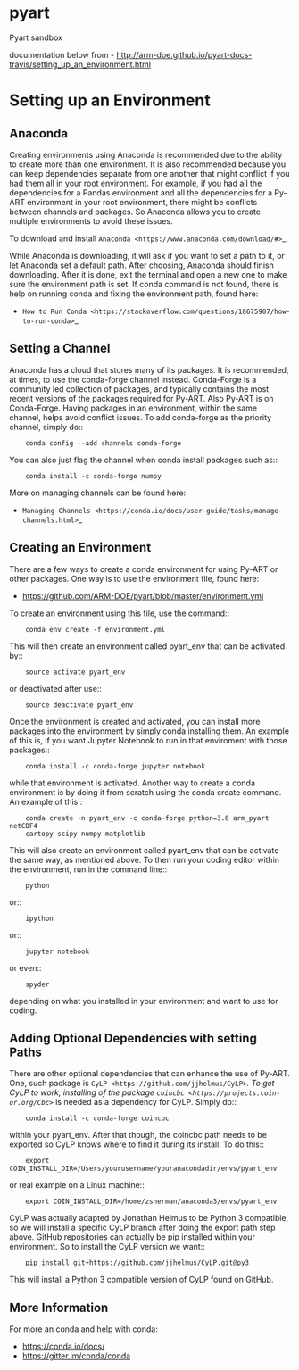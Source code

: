 # pyart
Pyart sandbox

documentation below from - http://arm-doe.github.io/pyart-docs-travis/setting_up_an_environment.html

Setting up an Environment
=========================


Anaconda
--------

Creating environments using Anaconda is recommended due to the ability to
create more than one environment. It is also recommended because you can
keep dependencies separate from one another that might conflict if you had
them all in your root environment. For example, if you had all the dependencies
for a Pandas environment and all the dependencies for a Py-ART environment in
your root environment, there might be conflicts between channels and packages.
So Anaconda allows you to create multiple environments to avoid these issues.

To download and install `Anaconda <https://www.anaconda.com/download/#>`_.

While Anaconda is downloading, it will ask if you want to set a path to it, or
let Anaconda set a default path. After choosing, Anaconda should finish
downloading. After it is done, exit the terminal and open a new one to make
sure the environment path is set. If conda command is not found, there is help
on running conda and fixing the environment path, found here:

* `How to Run Conda <https://stackoverflow.com/questions/18675907/how-to-run-conda>`_

Setting a Channel
-----------------

Anaconda has a cloud that stores many of its packages. It is recommended, at
times, to use the conda-forge channel instead. Conda-Forge is a community led
collection of packages, and typically contains the most recent versions of the
packages required for Py-ART. Also Py-ART is on Conda-Forge. Having packages in
an environment, within the same channel, helps avoid conflict issues. To add
conda-forge as the priority channel, simply do::

        conda config --add channels conda-forge

You can also just flag the channel when conda install packages such as::

        conda install -c conda-forge numpy

More on managing channels can be found here:

* `Managing Channels <https://conda.io/docs/user-guide/tasks/manage-channels.html>`_

Creating an Environment
-----------------------

There are a few ways to create a conda environment for using Py-ART or other
packages. One way is to use the environment file, found here:

* https://github.com/ARM-DOE/pyart/blob/master/environment.yml

To create an environment using this file, use the command::

        conda env create -f environment.yml

This will then create an environment called pyart_env that can be activated
by::

        source activate pyart_env

or deactivated after use::

        source deactivate pyart_env

Once the environment is created and activated, you can install more packages
into the environment by simply conda installing them. An example of this is,
if you want Jupyter Notebook to run in that enviroment with those packages::

        conda install -c conda-forge jupyter notebook

while that environment is activated. Another way to create a conda environment
is by doing it from scratch using the conda create command. An example of this::

        conda create -n pyart_env -c conda-forge python=3.6 arm_pyart netCDF4
        cartopy scipy numpy matplotlib

This will also create an environment called pyart_env that can be activate the
same way, as mentioned above. To then run your coding editor within the
environment, run in the command line::

        python

or::

        ipython

or::

        jupyter notebook

or even::

        spyder

depending on what you installed in your environment and want to use for coding.

Adding Optional Dependencies with setting Paths
-----------------------------------------------

There are other optional dependencies that can enhance the use of Py-ART. One,
such package is `CyLP <https://github.com/jjhelmus/CyLP>`_. To get CyLP to work,
installing of the package `coincbc <https://projects.coin-or.org/Cbc>`_ is
needed as a dependency for CyLP. Simply do::

        conda install -c conda-forge coincbc

within your pyart_env. After that though, the coincbc path needs to be exported
so CyLP knows where to find it during its install. To do this::

        export COIN_INSTALL_DIR=/Users/yourusername/youranacondadir/envs/pyart_env

or real example on a Linux machine::

        export COIN_INSTALL_DIR=/home/zsherman/anaconda3/envs/pyart_env

CyLP was actually adapted by Jonathan Helmus to be Python 3 compatible, so we
will install a specific CyLP branch after doing the export path step above.
GitHub repositories can actually be pip installed within your environment. So
to install the CyLP version we want::

        pip install git+https://github.com/jjhelmus/CyLP.git@py3

This will install a Python 3 compatible version of CyLP found on GitHub.

More Information
----------------

For more an conda and help with conda:

* https://conda.io/docs/
* https://gitter.im/conda/conda
